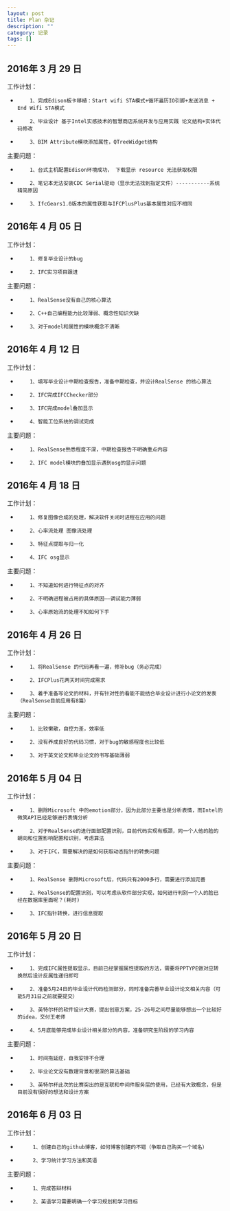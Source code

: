 ```yaml
---
layout: post
title: Plan 杂记
description: ""
category: 记录
tags: []
---
```


## 2016年 3 月 29 日
工作计划：
-         1、完成Edison板卡移植：Start wifi STA模式+循环遍历IO引脚+发送消息 + End Wifi STA模式
-         2、毕业设计 基于Intel实感技术的智慧商店系统开发与应用实践 论文结构+实体代码修改
-         3、BIM Attribute模块添加属性，QTreeWidget结构

主要问题：
-         1、台式主机配置Edison环境成功， 下载显示 resource 无法获取权限
-         2、笔记本无法安装CDC Serial驱动（显示无法找到指定文件）-----------系统精简原因
-         3、IfcGears1.0版本的属性获取与IFCPlusPlus基本属性对应不相同

## 2016年 4 月 05 日
工作计划：
-         1、修复毕业设计的bug
-         2、IFC实习项目跟进
主要问题：
-         1、RealSense没有自己的核心算法
-         2、C++自己编程能力比较薄弱、概念性知识欠缺
-         3、对于model和属性的模块概念不清晰

## 2016年 4 月 12 日
工作计划：
-         1、填写毕业设计中期检查报告，准备中期检查，并设计RealSense 的核心算法
-         2、IFC完成IFCChecker部分
-         3、IFC完成model叠加显示
-         4、智能工位系统的调试完成
主要问题：
-         1、RealSense熟悉程度不深，中期检查报告不明确重点内容
-         2、IFC model模块的叠加显示遇到osg的显示问题

## 2016年 4 月 18 日
工作计划：
-         1、修复图像合成的处理，解决软件关闭时进程在应用的问题
-         2、心率流处理 图像流处理
-         3、特征点提取与归一化
-         4、IFC osg显示
主要问题：
-         1、不知道如何进行特征点的对齐
-         2、不明确进程被占用的具体原因——调试能力薄弱
-         3、心率原始流的处理不知如何下手

## 2016年 4 月 26 日
工作计划：
-         1、将RealSense 的代码再看一遍，修补bug（务必完成）
-         2、IFCPlus花两天时间完成需求
-         3、着手准备写论文的材料，并有针对性的看能不能结合毕业设计进行小论文的发表（RealSense目前应用有8篇）
主要问题：
-         1、比较懒散，自控力差，效率低
-         2、没有养成良好的代码习惯，对于bug的敏感程度也比较低
-         3、对于英文论文和毕业论文的书写基础薄弱

## 2016年 5 月 04 日
工作计划：
-         1、删除Microsoft 中的emotion部分，因为此部分主要也是分析表情，而Intel的微笑API已经足够进行表情分析
-         2、对于RealSense的进行面部配置识别，目前代码实现有瓶颈，同一个人他的脸的朝向和位置影响配置和识别，考虑算法
-         3、对于IFC，需要解决的是如何获取动态指针的转换问题
主要问题：
-         1、RealSense 删除Microsoft后，代码只有2000多行，需要进行添加完善
-         2、RealSense的配置识别，可以考虑从软件部分实现，如何进行判别一个人的脸已经在数据库里面呢？(耗时)
-         3、IFC指针转换，进行信息提取

## 2016年 5 月 20 日
工作计划：
-         1、完成IFC属性提取显示，目前已经掌握属性提取的方法，需要将PPTYPE做对应转换然后设计反属性递归即可
-         2、准备5月24日的毕业设计代码检测部分，同时准备完善毕业设计论文相关内容（可能5月31日之前就要提交）
-         3、英特尔杯的软件设计大赛，提出创意方案，25-26号之间尽量能够想出一个比较好的idea，交付王老师
-         4、5月底能够完成毕业设计相关部分的内容，准备研究生阶段的学习内容
主要问题：
-         1、时间拖延症，自我安排不合理
-         2、毕业论文没有数理背景和很深的算法基础
-         3、英特尔杯此次的比赛突出的是互联和中间件服务层的使用，已经有大致概念，但是目前没有很好的想法和设计方案


## 2016年 6 月 03 日
工作计划：
-          1、创建自己的github博客，如何博客创建的不错（争取自己购买一个域名）
-          2、学习统计学习方法和英语
主要问题：
-          1、完成答辩材料
-          2、英语学习需要明确一个学习规划和学习目标

